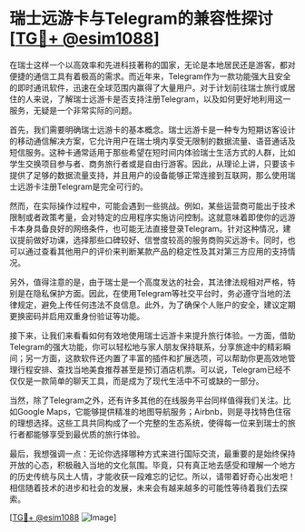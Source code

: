 # 瑞士远游卡与Telegram的兼容性探讨[[TG💪+ @esim1088](https://t.me/s/esim1088)]

在瑞士这样一个以高效率和先进科技著称的国家，无论是本地居民还是游客，都对便捷的通信工具有着极高的需求。而近年来，Telegram作为一款功能强大且安全的即时通讯软件，迅速在全球范围内赢得了大量用户。对于计划前往瑞士旅行或居住的人来说，了解瑞士远游卡是否支持注册Telegram，以及如何更好地利用这一服务，无疑是一个非常实际的问题。

首先，我们需要明确瑞士远游卡的基本概念。瑞士远游卡是一种专为短期访客设计的移动通信解决方案，它允许用户在瑞士境内享受无限制的数据流量、语音通话及短信服务。这种卡通常适用于那些希望在短时间内体验瑞士生活方式的人群，比如学生交换项目参与者、商务旅行者或是自由行游客。因此，从理论上讲，只要该卡提供了足够的数据流量支持，并且用户的设备能够正常连接到互联网，那么使用瑞士远游卡注册Telegram是完全可行的。

然而，在实际操作过程中，可能会遇到一些挑战。例如，某些运营商可能出于技术限制或者政策考量，会对特定的应用程序实施访问控制。这就意味着即使你的远游卡本身具备良好的网络条件，也可能无法直接登录Telegram。针对这种情况，建议提前做好功课，选择那些口碑较好、信誉度较高的服务商购买远游卡。同时，也可以通过查看其他用户的评价来判断某款产品的稳定性及其对第三方应用的支持情况。

另外，值得注意的是，由于瑞士是一个高度发达的社会，其法律法规相对严格，特别是在隐私保护方面。因此，在使用Telegram等社交平台时，务必遵守当地的法律规定，避免上传任何违法不良信息。此外，为了确保个人账户的安全，建议定期更换密码并启用双重身份验证等功能。

接下来，让我们来看看如何有效地使用瑞士远游卡来提升旅行体验。一方面，借助Telegram的强大功能，你可以轻松地与家人朋友保持联系，分享旅途中的精彩瞬间；另一方面，这款软件还内置了丰富的插件和扩展选项，可以帮助你更高效地管理行程安排、查找当地美食推荐甚至是预订酒店机票。可以说，Telegram已经不仅仅是一款简单的聊天工具，而是成为了现代生活中不可或缺的一部分。

当然，除了Telegram之外，还有许多其他的在线服务平台同样值得我们关注。比如Google Maps，它能够提供精准的地图导航服务；Airbnb，则是寻找特色住宿的理想选择。这些工具共同构成了一个完整的生态系统，使得每一位来到瑞士的旅行者都能够享受到最优质的旅行体验。

最后，我想强调一点：无论你选择哪种方式来进行国际交流，最重要的是始终保持开放的心态，积极融入当地的文化氛围。毕竟，只有真正地去感受和理解一个地方的历史传统与风土人情，才能收获一段难忘的记忆。所以，请带着好奇心出发吧！相信随着技术的进步和社会的发展，未来会有越来越多的可能性等待着我们去探索。

[[TG💪+ @esim1088](https://t.me/s/esim1088) ![Image](https://i.postimg.cc/4NQfJmqS/Snipaste-2025-05-13-00-14-12.png)]